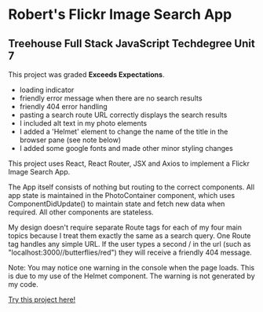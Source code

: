 # Robert's Flickr Image Search App
## Treehouse Full Stack JavaScript Techdegree Unit 7

This project was graded **Exceeds Expectations**.

- loading indicator
- friendly error message when there are no search results
- friendly 404 error handling
- pasting a search route URL correctly displays the search results
- I included alt text in my photo elements
- I added a 'Helmet' element to change the name of the title in the browser pane (see note below)
- I added some google fonts and made other minor styling changes

This project uses React, React Router, JSX and Axios to implement a Flickr Image Search App.

The App itself consists of nothing but routing to the correct components. All app state is maintained in the PhotoContainer component, which uses ComponentDidUpdate() to maintain state and fetch new data when required. All other components are stateless.

My design doesn't require separate Route tags for each of my four main topics because I treat them exactly the same as a search query. One Route tag handles any simple URL. If the user types a second / in the url (such as "localhost:3000//butterflies/red") they will receive a friendly 404 message.

Note: You may notice one warning in the console when the page loads. This is due to my use of the Helmet component. The warning is not generated by my code. 

[Try this project here!](https://rstevahn-flickr-search.netlify.com)
